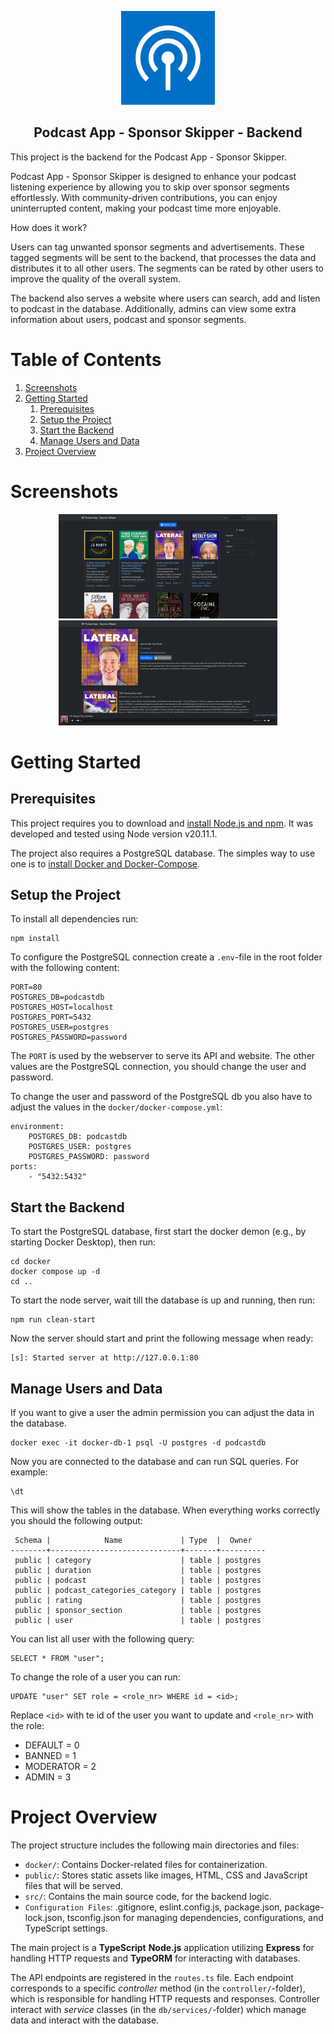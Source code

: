 <p align="center"><img src="docs/imgs/Icon_512.png" width="150"></p>

<h2 align="center"><b>Podcast App - Sponsor Skipper - Backend</b></h2>

This project is the backend for the Podcast App - Sponsor Skipper.

Podcast App - Sponsor Skipper is designed to enhance your podcast listening experience by allowing you to skip
over sponsor segments effortlessly. With community-driven contributions, you can enjoy uninterrupted
content, making your podcast time more enjoyable.

How does it work?

Users can tag unwanted sponsor segments and advertisements. These tagged segments will be sent to the backend, that processes the data and distributes it to all other users. The segments can be rated by other users to improve the quality of the overall system.

The backend also serves a website where users can search, add and listen to podcast in the database. Additionally, admins can view some extra information about users, podcast and sponsor segments.

# Table of Contents

1. [Screenshots](#screenshots)
2. [Getting Started](#getting-started)
    1. [Prerequisites](#prerequisites)
    2. [Setup the Project](#setup-the-project)
    3. [Start the Backend](#start-the-backend)
    4. [Manage Users and Data](#manage-users-and-data)
3. [Project Overview](#project-overview)

# Screenshots

<p align="center">
    <img src="docs/imgs/screenshot-mainpage.png" width="350">
    <img src="docs/imgs/screenshot-podcastpage.png" width="350">
</p>

# Getting Started

## Prerequisites

This project requires you to download and [install Node.js and npm](https://nodejs.org/en/download/package-manager). It was developed and tested using Node version v20.11.1.

The project also requires a PostgreSQL database. The simples way to use one is to [install Docker and Docker-Compose](https://docs.docker.com/compose/install/).

## Setup the Project

To install all dependencies run:

```
npm install
```

To configure the PostgreSQL connection create a `.env`-file in the root folder with the following content:

```
PORT=80
POSTGRES_DB=podcastdb
POSTGRES_HOST=localhost
POSTGRES_PORT=5432
POSTGRES_USER=postgres
POSTGRES_PASSWORD=password
```

The `PORT` is used by the webserver to serve its API and website.
The other values are the PostgreSQL connection, you should change the user and password.

To change the user and password of the PostgreSQL db you also have to adjust the values in the `docker/docker-compose.yml`:

```
environment:
    POSTGRES_DB: podcastdb
    POSTGRES_USER: postgres
    POSTGRES_PASSWORD: password
ports:
    - "5432:5432"
```

## Start the Backend

To start the PostgreSQL database, first start the docker demon (e.g., by starting Docker Desktop), then run:

```
cd docker
docker compose up -d
cd ..
```

To start the node server, wait till the database is up and running, then run:

```
npm run clean-start
```

Now the server should start and print the following message when ready:

```
[s]: Started server at http://127.0.0.1:80
```

## Manage Users and Data

If you want to give a user the admin permission you can adjust the data in the database.

```
docker exec -it docker-db-1 psql -U postgres -d podcastdb
```

Now you are connected to the database and can run SQL queries. For example:

```
\dt
```

This will show the tables in the database. When everything works correctly you should the following output:

```
 Schema |            Name             | Type  |  Owner
--------+-----------------------------+-------+----------
 public | category                    | table | postgres
 public | duration                    | table | postgres
 public | podcast                     | table | postgres
 public | podcast_categories_category | table | postgres
 public | rating                      | table | postgres
 public | sponsor_section             | table | postgres
 public | user                        | table | postgres
```

You can list all user with the following query:

```
SELECT * FROM "user";
```

To change the role of a user you can run:

```
UPDATE "user" SET role = <role_nr> WHERE id = <id>;
```

Replace `<id>` with te id of the user you want to update and `<role_nr>` with the role:

-   DEFAULT = 0
-   BANNED = 1
-   MODERATOR = 2
-   ADMIN = 3

# Project Overview

The project structure includes the following main directories and files:

-   `docker/`: Contains Docker-related files for containerization.
-   `public/`: Stores static assets like images, HTML, CSS and JavaScript files that will be served.
-   `src/`: Contains the main source code, for the backend logic.
-   `Configuration Files`: .gitignore, eslint.config.js, package.json, package-lock.json, tsconfig.json for managing dependencies, configurations, and TypeScript settings.

The main project is a **TypeScript** **Node.js** application utilizing **Express** for handling HTTP requests and **TypeORM** for interacting with databases.

The API endpoints are registered in the `routes.ts` file. Each endpoint corresponds to a specific _controller_ method (in the `controller/`-folder), which is responsible for handling HTTP requests and responses. Controller interact with _service_ classes (in the `db/services/`-folder) which manage data and interact with the database.
